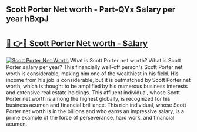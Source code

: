 ## Scott Porter N𝚎t w𝚘rth - Part-QYx S𝚊lary per year hBxpJ

# <h2><a href="http://gc05gl.nevu.top/?p=Scott+Porter">🔗 👉🔴 Scott Porter N𝚎t w𝚘rth - S𝚊lary</a></h2>

[![Scott Porter N𝚎t W𝚘rth](https://i.imgur.com/Oavwk0R.jpeg)](http://gc05gl.nevu.top/?p=Scott+Porter)
What is Scott Porter n𝚎t w𝚘rth? What is Scott Porter s𝚊lary per year?
This financially well-off person's Scott Porter net worth is considerable, making him one of the wealthiest in his field. His income from his job is considerable, but it is outmatched by Scott Porter net worth, which is thought to be amplified by his numerous business interests and extensive real estate holdings. This affluent individual, whose Scott Porter net worth is among the highest globally, is recognized for his business acumen and financial brilliance. This rich individual, whose Scott Porter net worth is in the billions and who earns an impressive salary, is a prime example of the force of perseverance, hard work, and financial acumen.
